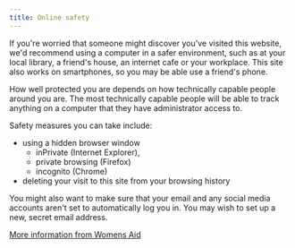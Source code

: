 ```yaml
---
title: Online safety
---
```


If you're worried that someone might discover you've visited this website, we'd recommend using a computer in a safer environment, such as at your local library, a friend's house, an internet cafe or your workplace. This site also works on smartphones, so you may be able use a friend's phone.

How well protected you are depends on how technically capable people around you are. The most technically capable people will be able to track anything on a computer that they have administrator access to. 

Safety measures you can take include:

* using a hidden browser window 
	* inPrivate (Internet Explorer), 
	* private browsing (Firefox)
	* incognito (Chrome)
* deleting your visit to this site from your browsing history

You might also want to make sure that your email and any social media accounts aren't set to automatically log you in. You may wish to set up a new, secret email address.

[More information from Womens Aid](http://www.womensaid.org.uk/page.asp?section=00010001000800010001)
